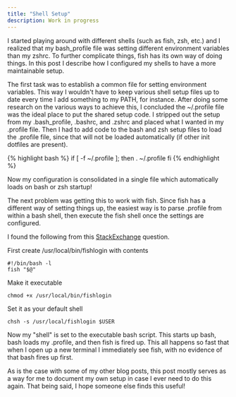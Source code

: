 ```yaml
---
title: "Shell Setup" 
description: Work in progress
---
```


I started playing around with different shells (such as fish, zsh, etc.) and I realized that my bash_profile file was setting different environment variables than my zshrc. To further complicate things, fish has its own way of doing things. In this post I describe how I configured my shells to have a more maintainable setup.

The first task was to establish a common file for setting environment variables. This way I wouldn't have to keep various shell setup files up to date every time I add something to my PATH, for instance. After doing some research on the various ways to achieve this, I concluded the ~/.profile file was the ideal place to put the shared setup code. I stripped out the setup from my .bash_profile, .bashrc, and .zshrc and placed what I wanted in my .profile file. Then I had to add code to the bash and zsh setup files to load the .profile file, since that will not be loaded automatically (if other init dotfiles are present). 

{% highlight bash %}
if [ -f ~/.profile ]; then
   . ~/.profile
fi
{% endhighlight %}

Now my configuration is consolidated in a single file which automatically loads on bash or zsh startup!

The next problem was getting this to work with fish. Since fish has a different way of setting things up, the easiest way is to parse .profile from within a bash shell, then execute the fish shell once the settings are configured.

I found the following from this [StackExchange][StackExchange] question.

First create /usr/local/bin/fishlogin with contents

    #!/bin/bash -l
    fish "$@"

Make it executable

    chmod +x /usr/local/bin/fishlogin

Set it as your default shell

    chsh -s /usr/local/fishlogin $USER

Now my "shell" is set to the executable bash script. This starts up bash, bash loads my .profile, and then fish is fired up. This all happens so fast that when I open up a new terminal I immediately see fish, with no evidence of that bash fires up first.

As is the case with some of my other blog posts, this post mostly serves as a way for me to document my own setup in case I ever need to do this again. That being said, I hope someone else finds this useful!


[StackExchange]: https://superuser.com/questions/446925/re-use-profile-for-fish
